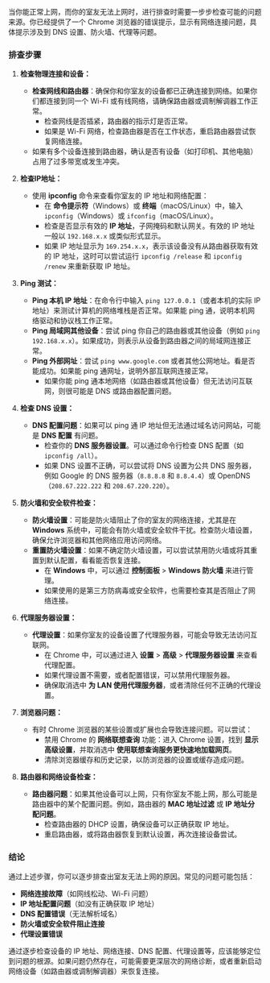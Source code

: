 当你能正常上网，而你的室友无法上网时，进行排查时需要一步步检查可能的问题来源。你已经提供了一个 Chrome 浏览器的错误提示，显示有网络连接问题，具体提示涉及到 DNS 设置、防火墙、代理等问题。

### 排查步骤

1. **检查物理连接和设备：**
   - **检查网线和路由器**：确保你和你室友的设备都已正确连接到网络。如果你们都连接到同一个 Wi-Fi 或有线网络，请确保路由器或调制解调器工作正常。
     - 检查网线是否插紧，路由器的指示灯是否正常。
     - 如果是 Wi-Fi 网络，检查路由器是否在工作状态，重启路由器尝试恢复网络连接。
   - 如果有多个设备连接到路由器，确认是否有设备（如打印机、其他电脑）占用了过多带宽或发生冲突。

2. **检查IP地址：**
   - 使用 **ipconfig** 命令来查看你室友的 IP 地址和网络配置：
     - 在 **命令提示符**（Windows）或 **终端**（macOS/Linux）中，输入 `ipconfig`（Windows）或 `ifconfig`（macOS/Linux）。
     - 检查是否显示有效的 **IP 地址**，子网掩码和默认网关。有效的 IP 地址一般以 `192.168.x.x` 或类似形式显示。
     - 如果 IP 地址显示为 `169.254.x.x`，表示该设备没有从路由器获取有效的 IP 地址，这时可以尝试运行 `ipconfig /release` 和 `ipconfig /renew` 来重新获取 IP 地址。

3. **Ping 测试：**
   - **Ping 本机 IP 地址**：在命令行中输入 `ping 127.0.0.1`（或者本机的实际 IP 地址）来测试计算机的网络堆栈是否正常。如果能 ping 通，说明本机网络驱动和协议栈工作正常。
   - **Ping 局域网其他设备**：尝试 ping 你自己的路由器或其他设备（例如 `ping 192.168.x.x`）。如果成功，则表示从设备到路由器之间的局域网连接正常。
   - **Ping 外部网址**：尝试 `ping www.google.com` 或者其他公网地址。看是否能成功。如果能 ping 通网址，说明外部互联网连接正常。
     - 如果你能 ping 通本地网络（如路由器或其他设备）但无法访问互联网，则很可能是 DNS 或路由器配置问题。

4. **检查 DNS 设置：**
   - **DNS 配置问题**：如果可以 ping 通 IP 地址但无法通过域名访问网站，可能是 **DNS 配置** 有问题。
     - 检查你的 **DNS 服务器设置**。可以通过命令行检查 DNS 配置（如 `ipconfig /all`）。
     - 如果 DNS 设置不正确，可以尝试将 DNS 设置为公共 DNS 服务器，例如 Google 的 DNS 服务器（`8.8.8.8` 和 `8.8.4.4`）或 OpenDNS（`208.67.222.222` 和 `208.67.220.220`）。

5. **防火墙和安全软件检查：**
   - **防火墙设置**：可能是防火墙阻止了你的室友的网络连接，尤其是在 **Windows** 系统中，可能会有防火墙或安全软件干扰。检查防火墙设置，确保允许浏览器和其他网络应用访问网络。
   - **重置防火墙设置**：如果不确定防火墙设置，可以尝试禁用防火墙或将其重置到默认配置，看看能否恢复连接。
     - 在 **Windows** 中，可以通过 **控制面板** > **Windows 防火墙** 来进行管理。
     - 如果使用的是第三方防病毒或安全软件，也需要检查其是否阻止了网络连接。

6. **代理服务器设置：**
   - **代理设置**：如果你室友的设备设置了代理服务器，可能会导致无法访问互联网。
     - 在 Chrome 中，可以通过进入 **设置** > **高级** > **代理服务器设置** 来查看代理配置。
     - 如果代理设置不需要，或者配置错误，可以禁用代理服务器。
     - 确保取消选中 **为 LAN 使用代理服务器**，或者清除任何不正确的代理设置。

7. **浏览器问题：**
   - 有时 Chrome 浏览器的某些设置或扩展也会导致连接问题。可以尝试：
     - 禁用 Chrome 的 **网络联想查询** 功能：进入 Chrome 设置，找到 **显示高级设置**，并取消选中 **使用联想查询服务更快速地加载网页**。
     - 清除浏览器缓存和历史记录，以防浏览器的设置或缓存造成问题。

8. **路由器和网络设备检查：**
   - **路由器问题**：如果其他设备可以上网，只有你室友不能上网，那么可能是路由器中的某个配置问题。例如，路由器的 **MAC 地址过滤** 或 **IP 地址分配问题**。
     - 检查路由器的 DHCP 设置，确保设备可以正确获取 IP 地址。
     - 重启路由器，或将路由器恢复到默认设置，再次连接设备尝试。

### 结论

通过上述步骤，你可以逐步排查出室友无法上网的原因。常见的问题可能包括：

- **网络连接故障**（如网线松动、Wi-Fi 问题）
- **IP 地址配置问题**（如没有正确获取 IP 地址）
- **DNS 配置错误**（无法解析域名）
- **防火墙或安全软件阻止连接**
- **代理设置错误**

通过逐步检查设备的 IP 地址、网络连接、DNS 配置、代理设置等，应该能够定位到问题的根源。如果问题仍然存在，可能需要更深层次的网络诊断，或者重新启动网络设备（如路由器或调制解调器）来恢复连接。